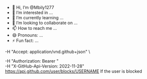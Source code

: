 - 👋 Hi, I’m @Mbily1277
- 👀 I’m interested in ...
- 🌱 I’m currently learning ...
- 💞️ I’m looking to collaborate on ...
- 📫 How to reach me ...
- 😄 Pronouns: ...
- ⚡ Fun fact: ...

<!---
Mbily1277/Mbily1277 is a ✨ special ✨ repository because its `README.md` (this file) appears on your GitHub profile.
You can click the Preview link to take a look at your changes.
--->-H "Accept: application/vnd.github+json" \
  -H "Authorization: Bearer <YOUR-TOKEN>" \
  -H "X-GitHub-Api-Version: 2022-11-28" \
  https://api.github.com/user/blocks/USERNAME
If the user is blocked
